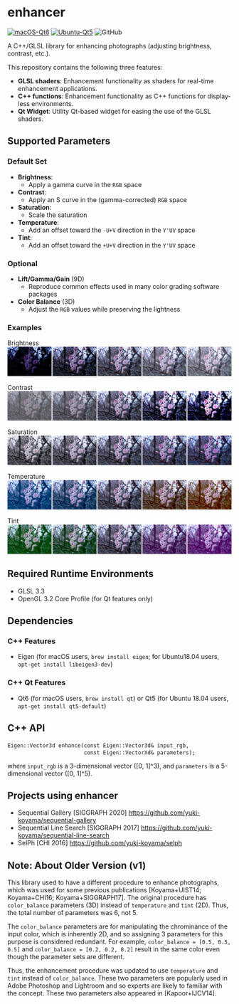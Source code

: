 # enhancer

[![macOS-Qt6](https://github.com/yuki-koyama/enhancer/actions/workflows/macos.yml/badge.svg)](https://github.com/yuki-koyama/enhancer/actions/workflows/macos.yml)
[![Ubuntu-Qt5](https://github.com/yuki-koyama/enhancer/actions/workflows/ubuntu.yml/badge.svg)](https://github.com/yuki-koyama/enhancer/actions/workflows/ubuntu.yml)
![GitHub](https://img.shields.io/github/license/yuki-koyama/enhancer)

A C++/GLSL library for enhancing photographs (adjusting brightness, contrast, etc.).

This repository contains the following three features:
- __GLSL shaders__: Enhancement functionality as shaders for real-time enhancement applications.
- __C++ functions__: Enhancement functionality as C++ functions for display-less environments.
- __Qt Widget__: Utility Qt-based widget for easing the use of the GLSL shaders.

## Supported Parameters

### Default Set

- __Brightness__:
  - Apply a gamma curve in the `RGB` space
- __Contrast__:
  - Apply an S curve in the (gamma-corrected) `RGB` space
- __Saturation__:
  - Scale the saturation
- __Temperature__:
  - Add an offset toward the `-U+V` direction in the `Y'UV` space
- __Tint__:
  - Add an offset toward the `+U+V` direction in the `Y'UV` space

### Optional

- __Lift/Gamma/Gain__ (9D)
  - Reproduce common effects used in many color grading software packages
- __Color Balance__ (3D)
  - Adjust the `RGB` values while preserving the lightness

### Examples

Brightness
![Brightness](./docs/p0.jpg)

Contrast
![Contrast](./docs/p1.jpg)

Saturation
![Saturation](./docs/p2.jpg)

Temperature
![Temperature](./docs/p3.jpg)

Tint
![Tint](./docs/p4.jpg)

## Required Runtime Environments

- GLSL 3.3
- OpenGL 3.2 Core Profile (for Qt features only)

## Dependencies

### C++ Features

- Eigen (for macOS users, `brew install eigen`; for Ubuntu18.04 users, `apt-get install libeigen3-dev`)

### C++ Qt Features

- Qt6 (for macOS users, `brew install qt`) or Qt5 (for Ubuntu 18.04 users, `apt-get install qt5-default`)

## C++ API

```
Eigen::Vector3d enhance(const Eigen::Vector3d& input_rgb,
                        const Eigen::VectorXd& parameters);
```
where `input_rgb` is a 3-dimensional vector (\[0, 1\]^3), and `parameters` is a 5-dimensional vector (\[0, 1\]^5).

## Projects using enhancer

- Sequential Gallery [SIGGRAPH 2020] <https://github.com/yuki-koyama/sequential-gallery>
- Sequential Line Search [SIGGRAPH 2017] <https://github.com/yuki-koyama/sequential-line-search>
- SelPh [CHI 2016] <https://github.com/yuki-koyama/selph>

## Note: About Older Version (v1)

This library used to have a different procedure to enhance photographs, which was used for some previous publications [Koyama+UIST14; Koyama+CHI16; Koyama+SIGGRAPH17]. The original procedure has `color_balance` parameters (3D) instead of `temperature` and `tint` (2D). Thus, the total number of parameters was 6, not 5.

The `color_balance` parameters are for manipulating the chrominance of the input color, which is inherently 2D, and so assigning 3 parameters for this purpose is considered redundant. For example, `color_balance = [0.5, 0.5, 0.5]` and `color_balance = [0.2, 0.2, 0.2]` result in the same color even though the parameter sets are different.

Thus, the enhancement procedure was updated to use `temperature` and `tint` instead of `color_balance`. These two parameters are popularly used in Adobe Photoshop and Lightroom and so experts are likely to familiar with the concept. These two parameters also appeared in [Kapoor+IJCV14].
